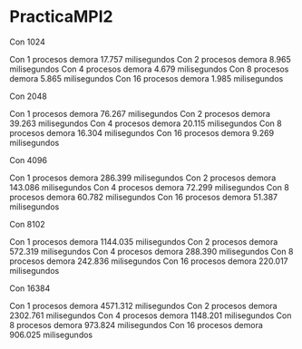 # PracticaMPI2

Con 1024

Con 1 procesos demora 17.757 milisegundos
Con 2 procesos demora 8.965 milisegundos
Con 4 procesos demora 4.679 milisegundos
Con 8 procesos demora 5.865 milisegundos
Con 16 procesos demora 1.985 milisegundos


Con 2048

Con 1 procesos demora 76.267 milisegundos
Con 2 procesos demora 39.263 milisegundos
Con 4 procesos demora 20.115 milisegundos
Con 8 procesos demora 16.304 milisegundos
Con 16 procesos demora 9.269 milisegundos


Con 4096

Con 1 procesos demora 286.399 milisegundos
Con 2 procesos demora 143.086 milisegundos
Con 4 procesos demora 72.299 milisegundos
Con 8 procesos demora 60.782 milisegundos
Con 16 procesos demora 51.387 milisegundos


Con 8102

Con 1 procesos demora 1144.035 milisegundos
Con 2 procesos demora 572.319 milisegundos
Con 4 procesos demora 288.390 milisegundos
Con 8 procesos demora 242.836 milisegundos
Con 16 procesos demora 220.017 milisegundos


Con 16384

Con 1 procesos demora 4571.312 milisegundos
Con 2 procesos demora 2302.761 milisegundos
Con 4 procesos demora 1148.201 milisegundos
Con 8 procesos demora 973.824 milisegundos
Con 16 procesos demora 906.025 milisegundos